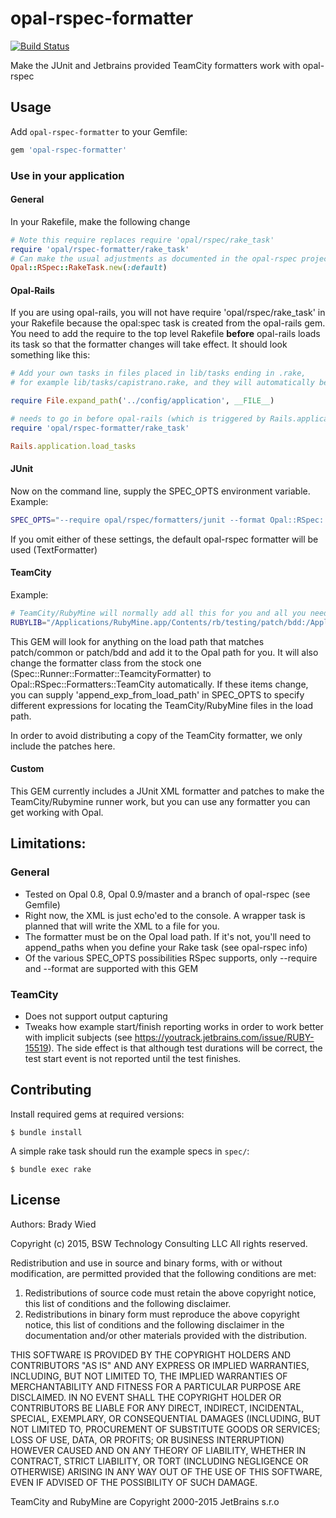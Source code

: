# opal-rspec-formatter

[![Build Status](http://img.shields.io/travis/wied03/opal-rspec-formatter/master.svg?style=flat)](http://travis-ci.org/wied03/opal-rspec-formatter)

Make the JUnit and Jetbrains provided TeamCity formatters work with opal-rspec

## Usage

Add `opal-rspec-formatter` to your Gemfile:

```ruby
gem 'opal-rspec-formatter'
```

### Use in your application

#### General

In your Rakefile, make the following change

```ruby
# Note this require replaces require 'opal/rspec/rake_task'
require 'opal/rspec-formatter/rake_task'
# Can make the usual adjustments as documented in the opal-rspec project by supplying a block
Opal::RSpec::RakeTask.new(:default)
```

#### Opal-Rails

If you are using opal-rails, you will not have require 'opal/rspec/rake_task' in your Rakefile because the opal:spec task is created from the opal-rails gem. You need to add the require to the top level Rakefile **before** opal-rails loads its task so that the formatter changes will take effect. It should look something like this:

```ruby
# Add your own tasks in files placed in lib/tasks ending in .rake,
# for example lib/tasks/capistrano.rake, and they will automatically be available to Rake.

require File.expand_path('../config/application', __FILE__)

# needs to go in before opal-rails (which is triggered by Rails.application.load_tasks)
require 'opal/rspec-formatter/rake_task'

Rails.application.load_tasks
```

#### JUnit

Now on the command line, supply the SPEC_OPTS environment variable. Example:

```bash
SPEC_OPTS="--require opal/rspec/formatters/junit --format Opal::RSpec::Formatters::Junit" rake
```

If you omit either of these settings, the default opal-rspec formatter will be used (TextFormatter)

#### TeamCity

Example:
```bash
# TeamCity/RubyMine will normally add all this for you and all you need to do is run your Rake task within its environment
RUBYLIB="/Applications/RubyMine.app/Contents/rb/testing/patch/bdd:/Applications/RubyMine.app/Contents/rb/testing/patch/common" SPEC_OPTS="--require teamcity/spec/runner/formatter/teamcity/formatter --format Spec::Runner::Formatter::TeamcityFormatter" rake
```

This GEM will look for anything on the load path that matches patch/common or patch/bdd and add it to the Opal path for you. It will also change the formatter class from the stock one (Spec::Runner::Formatter::TeamcityFormatter) to Opal::RSpec::Formatters::TeamCity automatically. If these items change, you can supply 'append_exp_from_load_path' in SPEC_OPTS to specify different expressions for locating the TeamCity/RubyMine files in the load path.

In order to avoid distributing a copy of the TeamCity formatter, we only include the patches here.

#### Custom
This GEM currently includes a JUnit XML formatter and patches to make the TeamCity/Rubymine runner work, but you can use any formatter you can get working with Opal.

## Limitations:

### General
* Tested on Opal 0.8, Opal 0.9/master and a branch of opal-rspec (see Gemfile)
* Right now, the XML is just echo'ed to the console. A wrapper task is planned that will write the XML to a file for you.
* The formatter must be on the Opal load path. If it's not, you'll need to append_paths when you define your Rake task (see opal-rspec info)
* Of the various SPEC_OPTS possibilities RSpec supports, only --require and --format are supported with this GEM

### TeamCity
* Does not support output capturing
* Tweaks how example start/finish reporting works in order to work better with implicit subjects (see https://youtrack.jetbrains.com/issue/RUBY-15519). The side effect is that although test durations will be correct, the test start event is not reported until the test finishes.

## Contributing

Install required gems at required versions:

    $ bundle install

A simple rake task should run the example specs in `spec/`:

    $ bundle exec rake

## License

Authors: Brady Wied

Copyright (c) 2015, BSW Technology Consulting LLC
All rights reserved.

Redistribution and use in source and binary forms, with or without modification, are permitted provided that the following conditions are met:

1. Redistributions of source code must retain the above copyright notice, this list of conditions and the following disclaimer.
2. Redistributions in binary form must reproduce the above copyright notice, this list of conditions and the following disclaimer in the documentation and/or other materials provided with the distribution.

THIS SOFTWARE IS PROVIDED BY THE COPYRIGHT HOLDERS AND CONTRIBUTORS "AS IS" AND ANY EXPRESS OR IMPLIED WARRANTIES, INCLUDING, BUT NOT LIMITED TO, THE IMPLIED WARRANTIES OF MERCHANTABILITY AND FITNESS FOR A PARTICULAR PURPOSE ARE DISCLAIMED. IN NO EVENT SHALL THE COPYRIGHT HOLDER OR CONTRIBUTORS BE LIABLE FOR ANY DIRECT, INDIRECT, INCIDENTAL, SPECIAL, EXEMPLARY, OR CONSEQUENTIAL DAMAGES (INCLUDING, BUT NOT LIMITED TO, PROCUREMENT OF SUBSTITUTE GOODS OR SERVICES; LOSS OF USE, DATA, OR PROFITS; OR BUSINESS INTERRUPTION) HOWEVER CAUSED AND ON ANY THEORY OF LIABILITY, WHETHER IN CONTRACT, STRICT LIABILITY, OR TORT (INCLUDING NEGLIGENCE OR OTHERWISE) ARISING IN ANY WAY OUT OF THE USE OF THIS SOFTWARE, EVEN IF ADVISED OF THE POSSIBILITY OF SUCH DAMAGE.

TeamCity and RubyMine are Copyright 2000-2015 JetBrains s.r.o
